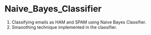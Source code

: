 # Naive_Bayes_Classifier

1. Classifying emails as HAM and SPAM using Naive Bayes Classifier.
2. Smaoothing technique implemented in the classifier.
